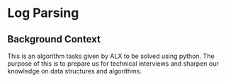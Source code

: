 # Log Parsing

## Background Context
This is an algorithm tasks given by ALX to be solved using python. The purpose of this is to prepare us for technical interviews and sharpen our knowledge on data structures and algorithms.
